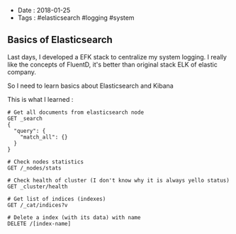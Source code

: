 - Date : 2018-01-25
- Tags : #elasticsearch #logging #system

## Basics of Elasticsearch

Last days, I developed a EFK stack to centralize my system logging. I really like the concepts of FluentD, it's better than original stack ELK of elastic company.

So I need to learn basics about Elasticsearch and Kibana

This is what I learned :

```http
# Get all documents from elasticsearch node
GET _search
{
  "query": {
    "match_all": {}
  }
}

# Check nodes statistics
GET /_nodes/stats

# Check health of cluster (I don't know why it is always yello status)
GET _cluster/health

# Get list of indices (indexes)
GET /_cat/indices?v

# Delete a index (with its data) with name
DELETE /[index-name]
```

